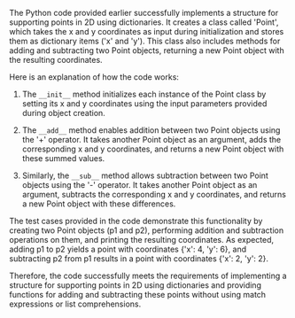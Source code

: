  The Python code provided earlier successfully implements a structure for supporting points in 2D using dictionaries. It creates a class called 'Point', which takes the x and y coordinates as input during initialization and stores them as dictionary items ('x' and 'y'). This class also includes methods for adding and subtracting two Point objects, returning a new Point object with the resulting coordinates.

   Here is an explanation of how the code works:

   1. The `__init__` method initializes each instance of the Point class by setting its x and y coordinates using the input parameters provided during object creation.

   2. The `__add__` method enables addition between two Point objects using the '+' operator. It takes another Point object as an argument, adds the corresponding x and y coordinates, and returns a new Point object with these summed values.

   3. Similarly, the `__sub__` method allows subtraction between two Point objects using the '-' operator. It takes another Point object as an argument, subtracts the corresponding x and y coordinates, and returns a new Point object with these differences.

   The test cases provided in the code demonstrate this functionality by creating two Point objects (p1 and p2), performing addition and subtraction operations on them, and printing the resulting coordinates. As expected, adding p1 to p2 yields a point with coordinates {'x': 4, 'y': 6}, and subtracting p2 from p1 results in a point with coordinates {'x': 2, 'y': 2}.

   Therefore, the code successfully meets the requirements of implementing a structure for supporting points in 2D using dictionaries and providing functions for adding and subtracting these points without using match expressions or list comprehensions.